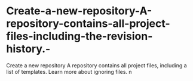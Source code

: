 # Create-a-new-repository-A-repository-contains-all-project-files-including-the-revision-history.-
Create a new repository A repository contains all project files, including a list of templates. Learn more about ignoring files. n
